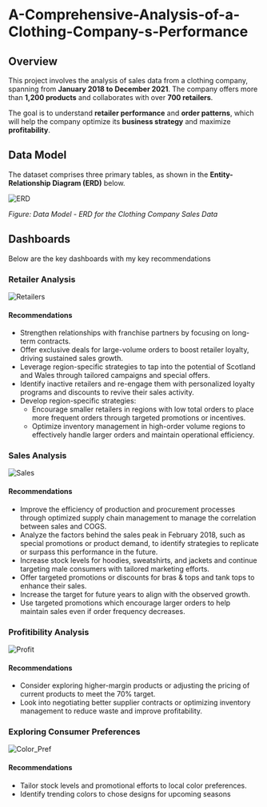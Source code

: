 # A-Comprehensive-Analysis-of-a-Clothing-Company-s-Performance

## Overview  
This project involves the analysis of sales data from a clothing company, spanning from **January 2018 to December 2021**. The company offers more than **1,200 products** and collaborates with over **700 retailers**.  

The goal is to understand **retailer performance** and **order patterns**, which will help the company optimize its **business strategy** and maximize **profitability**.  

## Data Model  
The dataset comprises three primary tables, as shown in the **Entity-Relationship Diagram (ERD)** below.  

![ERD](https://github.com/user-attachments/assets/db5faac2-f737-457c-baae-ca71d95c3fd3)

*Figure: Data Model - ERD for the Clothing Company Sales Data*  

## Dashboards  
Below are the key dashboards with my key recommendations

### Retailer Analysis  
![Retailers](https://github.com/user-attachments/assets/f9e55cb8-8616-4b7a-ad6b-cdd8185834a4)
#### Recommendations
- Strengthen relationships with franchise partners by focusing on long-term contracts.
- Offer exclusive deals for large-volume orders to boost retailer loyalty, driving sustained sales growth.
- Leverage region-specific strategies to tap into the potential of Scotland and Wales through tailored campaigns and special offers.
- Identify inactive retailers and re-engage them with personalized loyalty programs and discounts to revive their sales activity.
- Develop region-specific strategies:
    - Encourage smaller retailers in regions with low total orders to place more frequent orders through targeted promotions or incentives.
    - Optimize inventory management in high-order volume regions to effectively handle larger orders and maintain operational efficiency.      

### Sales Analysis 
![Sales](https://github.com/user-attachments/assets/53e2d253-1487-4afd-88b7-b63544265164)
#### Recommendations
- Improve the efficiency of production and procurement processes through optimized supply chain management to manage the correlation between sales and COGS.
- Analyze the factors behind the sales peak in February 2018, such as special promotions or product demand, to identify strategies to replicate or surpass this performance in the future.
- Increase stock levels for hoodies, sweatshirts, and jackets and continue targeting male consumers with tailored marketing efforts.
- Offer targeted promotions or discounts for bras \& tops and tank tops to enhance their sales.
- Increase the target for future years to align with the observed growth.
- Use targeted promotions which encourage larger orders to help maintain sales even if order frequency decreases.

### Profitibility Analysis  
 ![Profit](https://github.com/user-attachments/assets/b29be0fe-50bd-43e7-9b9c-31508cc28d0b)

#### Recommendations
- Consider exploring higher-margin products or adjusting the pricing of current products to meet the 70\% target.
-  Look into negotiating better supplier contracts or optimizing inventory management to reduce waste and improve profitability.
  
### Exploring Consumer Preferences
![Color_Pref](https://github.com/user-attachments/assets/226528cb-341c-45ea-bc96-3a8ada04e150)
#### Recommendations
- Tailor stock levels and promotional efforts to local color preferences.
- Identify trending colors to chose designs for upcoming seasons
